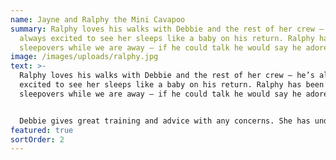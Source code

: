 ```yaml
---
name: Jayne and Ralphy the Mini Cavapoo
summary: Ralphy loves his walks with Debbie and the rest of her crew – he’s
  always excited to see her sleeps like a baby on his return. Ralphy has been on
  sleepovers while we are away – if he could talk he would say he adores her!
image: /images/uploads/ralphy.jpg
text: >-
  Ralphy loves his walks with Debbie and the rest of her crew – he’s always
  excited to see her sleeps like a baby on his return. Ralphy has been on
  sleepovers while we are away – if he could talk he would say he adores her!


  Debbie gives great training and advice with any concerns. She has undoubtedly helped turn him into a delightful well behaved young dog. Would give a 5* rating every time for her services, kindness and consideration."
featured: true
sortOrder: 2
---
```

